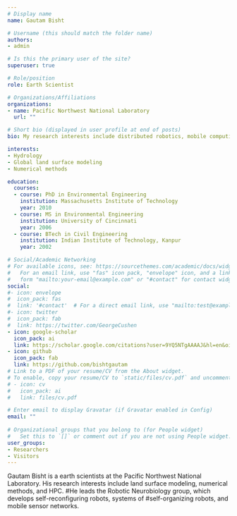 ```yaml
---
# Display name
name: Gautam Bisht

# Username (this should match the folder name)
authors:
- admin

# Is this the primary user of the site?
superuser: true

# Role/position
role: Earth Scientist

# Organizations/Affiliations
organizations:
- name: Pacific Northwest National Laboratory
  url: ""

# Short bio (displayed in user profile at end of posts)
bio: My research interests include distributed robotics, mobile computing and programmable matter.

interests:
- Hydrology
- Global land surface modeling
- Numerical methods

education:
  courses:
  - course: PhD in Environmental Engineering
    institution: Massachusetts Institute of Technology
    year: 2010
  - course: MS in Environmental Engineering
    institution: University of Cincinnati
    year: 2006
  - course: BTech in Civil Engineering
    institution: Indian Institute of Technology, Kanpur
    year: 2002

# Social/Academic Networking
# For available icons, see: https://sourcethemes.com/academic/docs/widgets/#icons
#   For an email link, use "fas" icon pack, "envelope" icon, and a link in the
#   form "mailto:your-email@example.com" or "#contact" for contact widget.
social:
#- icon: envelope
#  icon_pack: fas
#  link: '#contact'  # For a direct email link, use "mailto:test@example.org".
#- icon: twitter
#  icon_pack: fab
#  link: https://twitter.com/GeorgeCushen
- icon: google-scholar
  icon_pack: ai
  link: https://scholar.google.com/citations?user=9YQ5NTgAAAAJ&hl=en&oi=ao
- icon: github
  icon_pack: fab
  link: https://github.com/bishtgautam
# Link to a PDF of your resume/CV from the About widget.
# To enable, copy your resume/CV to `static/files/cv.pdf` and uncomment the lines below.  
# - icon: cv
#   icon_pack: ai
#   link: files/cv.pdf

# Enter email to display Gravatar (if Gravatar enabled in Config)
email: ""
  
# Organizational groups that you belong to (for People widget)
#   Set this to `[]` or comment out if you are not using People widget.  
user_groups:
- Researchers
- Visitors
---
```


Gautam Bisht is a earth scientists at the Pacific Northwest National Laboratory. 
His research interests include land surface modeling, numerical methods, and HPC. 
#He leads the Robotic Neurobiology group, which develops self-reconfiguring robots, systems of
#self-organizing robots, and mobile sensor networks.

